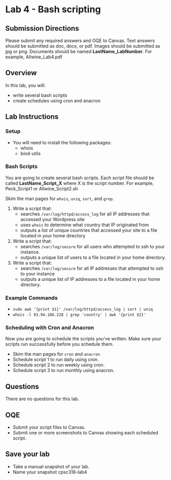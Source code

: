# Lab 4 - Bash scripting

## Submission Directions
Please submit any required answers and OQE to Canvas. Text answers should be submitted as doc, docx, or pdf. Images should be submitted as jpg or png. Documents should be named **LastName_LabNumber**. For example, Allwine_Lab4.pdf

## Overview
In this lab, you will:
- write several bash scripts
- create schedules using cron and anacron

## Lab Instructions

### Setup

- You will need to install the following packages:
    - whois
    - bind-utils

### Bash Scripts

You are going to create several bash scripts. Each script file should be called **LastName_Script_X** where X is the script number. For example, Peck_Script1 or Allwine_Script2.sh

Skim the man pages for `whois`, `uniq`, `sort`, and `grep`. 

1. Write a script that:
    - searches `/var/log/httpd/access_log` for all IP addresses that accessed your Wordpress site 
    - uses `whois` to determine what country that IP originated from
    - outputs a list of unique countries that accessed your site to a file located in your home directory
2. Write a script that:
    - searches `/var/log/secure` for all users who attempted to ssh to your instance.
    - outputs a unique list of users to a file located in your home directory.
3. Write a script that:
    - searches `/var/log/secure` for all IP addresses that attempted to ssh to your instance
    - outputs a unique list of IP addresses to a file located in your home directory.
    
### Example Commands
- `sudo awk '{print $1}' /var/log/httpd/access_log | sort | uniq`
- `whois -l 93.94.186.228 | grep 'country' | awk '{print $2}'`

### Scheduling with Cron and Anacron

Now you are going to schedule the scripts you've written. Make sure your scripts run successfully before you schedule them.

- Skim the man pages for `cron` and `anacron`
- Schedule script 1 to run daily using cron.
- Schedule script 2 to run weekly using cron.
- Schedule script 3 to run monthly using anacron.


## Questions

There are no questions for this lab.

## OQE

- Submit your script files to Canvas.
- Submit one or more screenshots to Canvas showing each scheduled script.

## Save your lab
- Take a manual snapshot of your lab. 
- Name your snapshot cpsc318-lab4